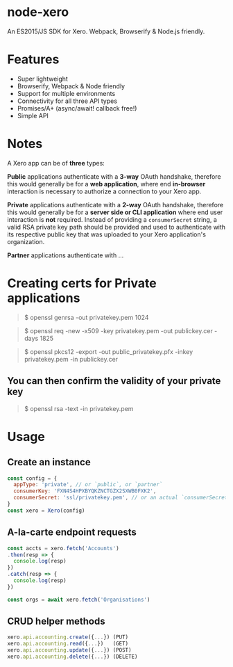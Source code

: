 # node-xero
An ES2015/JS SDK for Xero. Webpack, Browserify & Node.js friendly.

# Features
- Super lightweight
- Browserify, Webpack & Node friendly
- Support for multiple environments
- Connectivity for all three API types
- Promises/A+ (async/await! callback free!)
- Simple API

# Notes
A Xero app can be of **three** types:

**Public** applications authenticate with a **3-way** OAuth handshake, therefore this would generally be for a **web application**, where end **in-browser** interaction is necessary to authorize a connection to your Xero app.

**Private** applications authenticate with a **2-way** OAuth handshake, therefore this would generally be for a **server side or CLI application** where end user interaction is **not** required. Instead of providing a `consumerSecret` string, a valid RSA private key path should be provided and used to authenticate with its respective public key that was uploaded to your Xero application's organization.

**Partner** applications authenticate with ...


# Creating certs for Private applications
> $ openssl genrsa -out privatekey.pem 1024

> $ openssl req -new -x509 -key privatekey.pem -out publickey.cer -days 1825

> $ openssl pkcs12 -export -out public_privatekey.pfx -inkey privatekey.pem -in publickey.cer

## You can then confirm the validity of your private key
> $ openssl rsa -text -in privatekey.pem

# Usage
## Create an instance
```js
const config = {
  appType: 'private', // or `public`, or `partner`
  consumerKey: 'FXN4S4HPXBYQKZNCTGZX2SXWB0FXK2',
  consumerSecret: 'ssl/privatekey.pem', // or an actual `consumerSecret` if `appType` is `public`
}
const xero = Xero(config)
```

## A-la-carte endpoint requests
```js
const accts = xero.fetch('Accounts')
.then(resp => {
  console.log(resp)
})
.catch(resp => {
  console.log(resp)
})

const orgs = await xero.fetch('Organisations')

```

## CRUD helper methods
```js
xero.api.accounting.create({...}) (PUT)
xero.api.accounting.read({...})   (GET)
xero.api.accounting.update({...}) (POST)
xero.api.accounting.delete({...}) (DELETE)
```
